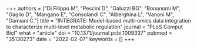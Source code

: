 +++
authors = ["Di Filippo M", "Pescini D", "Galuzzi BG", "Bonanomi M", "Gaglio D", "Mangano E", "Consolandi C", "Alberghina L", "Vanoni M", "Damiani C."]
title = "INTEGRATE: Model-based multi-omics data integration to characterize multi-level metabolic regulation"
journal = "PLoS Comput Biol"
what = "article"
doi = "10.1371/journal.pcbi.1009337"
pubmed = "35130273"
date = "2022-02-07"
keywords = []
+++

